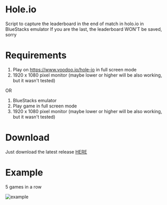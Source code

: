 # Hole.io
Script to capture the leaderboard in the end of match in holo.io in BlueStacks emulator
If you are the last, the leaderboard WON'T be saved, sorry

# Requirements
1. Play on https://www.voodoo.io/hole-io in full screen mode
2. 1920 x 1080 pixel monitor (maybe lower or higher will be also working, but it wasn't tested)

OR

1. BlueStacks emulator
2. Play game in full screen mode
3. 1920 x 1080 pixel monitor (maybe lower or higher will be also working, but it wasn't tested)

# Download
Just download the latest release [HERE](https://github.com/indeed999/holeio/releases)

# Example
5 games in a row

![example](https://i.imgur.com/qwsOyf1.png)


